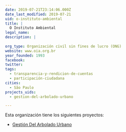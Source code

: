 ```yaml
---
date: 2019-07-21T23:14:06.000Z
date_last_modified: 2019-07-21
uid: o-instituto-ambiental
title: |
  O Instituto Ambiental
legal_name: 
description: |
  
org_type: Organización civil sin fines de lucro (ONG)
website: www.oia.org.br
year_founded: 1993
facebook: 
twitter: 
tags:
  - transparencia-y-rendicion-de-cuentas
  - participación-ciudadana
cities: 
  - São Paulo
projects_uids:
  - gestion-del-arbolado-urbano

---
```


Esta organización tiene los siguientes proyectos:

- [Gestión Del Arbolado Urbano](/proyectos/gestion-del-arbolado-urbano)
